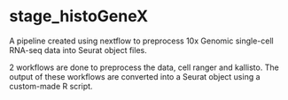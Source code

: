 # stage_histoGeneX

A pipeline created using nextflow to preprocess 10x Genomic single-cell RNA-seq data into Seurat object files.

2 workflows are done to preprocess the data, cell ranger and kallisto. The output of these workflows are converted into a Seurat object using a custom-made R script.
